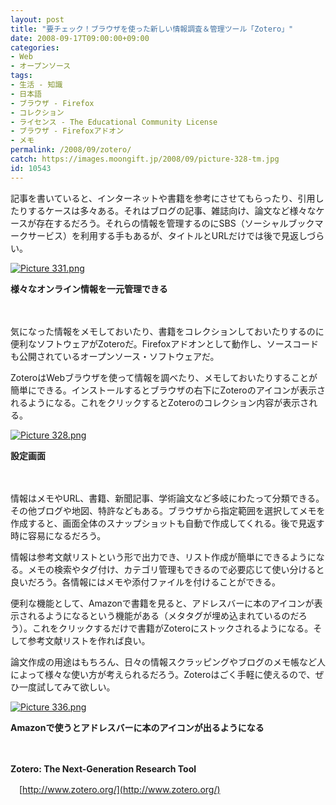 ```yaml
---
layout: post
title: "要チェック！ブラウザを使った新しい情報調査＆管理ツール「Zotero」"
date: 2008-09-17T09:00:00+09:00
categories:
- Web
- オープンソース
tags: 
- 生活 - 知識
- 日本語
- ブラウザ - Firefox
- コレクション
- ライセンス - The Educational Community License
- ブラウザ - Firefoxアドオン
- メモ
permalink: /2008/09/zotero/
catch: https://images.moongift.jp/2008/09/picture-328-tm.jpg
id: 10543
---
```

記事を書いていると、インターネットや書籍を参考にさせてもらったり、引用したりするケースは多々ある。それはブログの記事、雑誌向け、論文など様々なケースが存在するだろう。それらの情報を管理するのにSBS（ソーシャルブックマークサービス）を利用する手もあるが、タイトルとURLだけでは後で見返しづらい。

  

[![Picture 331.png](https://images.moongift.jp/2008/09/picture-331-tm.jpg)](https://images.moongift.jp/2008/09/picture-331.jpg)  
  
**様々なオンライン情報を一元管理できる**

  

　

  

気になった情報をメモしておいたり、書籍をコレクションしておいたりするのに便利なソフトウェアがZoteroだ。Firefoxアドオンとして動作し、ソースコードも公開されているオープンソース・ソフトウェアだ。

  
  
<!--more-->  

ZoteroはWebブラウザを使って情報を調べたり、メモしておいたりすることが簡単にできる。インストールするとブラウザの右下にZoteroのアイコンが表示されるようになる。これをクリックするとZoteroのコレクション内容が表示される。

  

[![Picture 328.png](https://images.moongift.jp/2008/09/picture-328-tm.jpg)](https://images.moongift.jp/2008/09/picture-328.jpg)  
  
**設定画面**

  

　

  

情報はメモやURL、書籍、新聞記事、学術論文など多岐にわたって分類できる。その他ブログや地図、特許などもある。ブラウザから指定範囲を選択してメモを作成すると、画面全体のスナップショットも自動で作成してくれる。後で見返す時に容易になるだろう。

  

情報は参考文献リストという形で出力でき、リスト作成が簡単にできるようになる。メモの検索やタグ付け、カテゴリ管理もできるので必要応じて使い分けると良いだろう。各情報にはメモや添付ファイルを付けることができる。

  

便利な機能として、Amazonで書籍を見ると、アドレスバーに本のアイコンが表示されるようになるという機能がある（メタタグが埋め込まれているのだろう）。これをクリックするだけで書籍がZoteroにストックされるようになる。そして参考文献リストを作れば良い。

  

論文作成の用途はもちろん、日々の情報スクラッピングやブログのメモ帳など人によって様々な使い方が考えられるだろう。Zoteroはごく手軽に使えるので、ぜひ一度試してみて欲しい。

  

[![Picture 336.png](https://images.moongift.jp/2008/09/picture-336-tm.jpg)](https://images.moongift.jp/2008/09/picture-336.jpg)  
  
**Amazonで使うとアドレスバーに本のアイコンが出るようになる**

  

　

  

**Zotero: The Next-Generation Research Tool**  
  
　[http://www.zotero.org/](http://www.zotero.org/)

  
